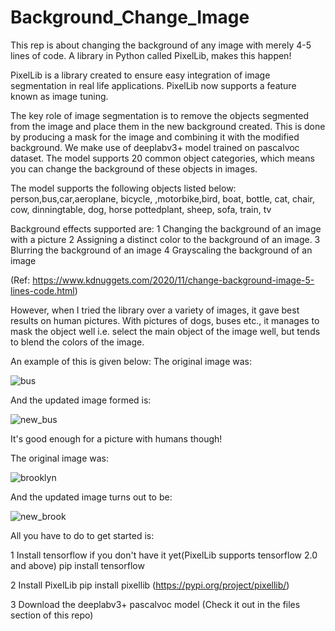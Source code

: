 # Background_Change_Image

This rep is about changing the background of any image with merely 4-5 lines of code. A library in Python called PixelLib, makes this happen! 

PixelLib is a library created to ensure easy integration of image segmentation in real life applications. PixelLib now supports a feature known as image tuning.

The key role of image segmentation is to remove the objects segmented from the image and place them in the new background created. This is done by producing a mask for the image and combining it with the modified background. We make use of deeplabv3+ model trained on pascalvoc dataset. The model supports 20 common object categories, which means you can change the background of these objects in images.

The model supports the following objects listed below:
person,bus,car,aeroplane, bicycle, ,motorbike,bird, boat, bottle,  cat, chair, cow, dinningtable, dog, horse pottedplant, sheep, sofa, train, tv

Background effects supported are:
1 Changing the background of an image with a picture
2 Assigning a distinct color to the background of an image.
3 Blurring the background of an image
4 Grayscaling the background of an image

(Ref: https://www.kdnuggets.com/2020/11/change-background-image-5-lines-code.html)

However, when I tried the library over a variety of images, it gave best results on human pictures. With pictures of dogs, buses etc., it manages to mask the object well i.e. select the main object of the image well, but tends to blend the colors of the image.

An example of this is given below:
The original image was:

![bus](https://user-images.githubusercontent.com/66153946/98776433-ea132080-2414-11eb-8416-c4388c3f63f0.jpg)

And the updated image formed is:

![new_bus](https://user-images.githubusercontent.com/66153946/98777159-3f036680-2416-11eb-9a49-774fa644d7c0.jpg)

It's good enough for a picture with humans though!

The original image was:

![brooklyn](https://user-images.githubusercontent.com/66153946/98777384-9f92a380-2416-11eb-9b2b-ef7bc2896a2b.jpg)

And the updated image turns out to be:

![new_brook](https://user-images.githubusercontent.com/66153946/98777401-a6b9b180-2416-11eb-8dd9-8de2908fff52.jpg)

All you have to do to get started is:

1 Install tensorflow if you don't have it yet(PixelLib supports tensorflow 2.0 and above)
pip install tensorflow

2 Install PixelLib
pip install pixellib (https://pypi.org/project/pixellib/)

3 Download the deeplabv3+ pascalvoc model (Check it out in the files section of this repo)


